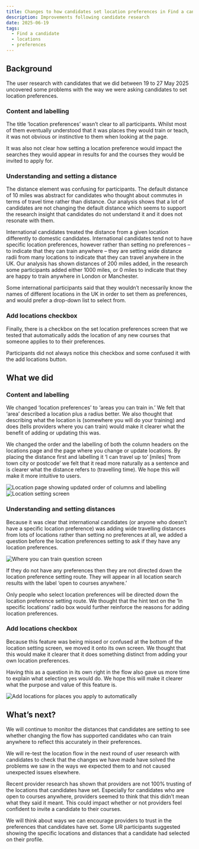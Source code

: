 ```yaml
---
title: Changes to how candidates set location preferences in Find a candidate
description: Improvements following candidate research
date: 2025-06-19
tags:
  - Find a candidate
  - locations
  - preferences
---
```


## Background

The user research with candidates that we did between 19 to 27 May 2025 uncovered some problems with the way we were asking candidates to set location preferences.

### Content and labelling

The title ‘location preferences’ wasn’t clear to all participants. Whilst most of them eventually understood that it was places they would train or teach, it was not obvious or instinctive to them when looking at the page.

It was also not clear how setting a location preference would impact the searches they would appear in results for and the courses they would be invited to apply for.

### Understanding and setting a distance

The distance element was confusing for participants. The default distance of 10 miles was abstract for candidates who thought about commutes in terms of travel time rather than distance. Our analysis shows that a lot of candidates are not changing the default distance which seems to support the research insight that candidates do not understand it and it does not resonate with them.

International candidates treated the distance from a given location differently to domestic candidates. International candidates tend not to have specific location preferences, however rather than setting no preferences – to indicate that they can train anywhere – they are setting wide distance radii from many locations to indicate that they can travel anywhere in the UK. Our analysis has shown distances of 200 miles added, in the research some participants added either 1000 miles, or 0 miles to indicate that they are happy to train anywhere in London or Manchester.

Some international participants said that they wouldn’t necessarily know the names of different locations in the UK in order to set them as preferences, and would prefer a drop-down list to select from.

### Add locations checkbox

Finally, there is a checkbox on the set location preferences screen that we tested that automatically adds the location of any new courses that someone applies to to their preferences.

Participants did not always notice this checkbox and some confused it with the add locations button.  

## What we did

### Content and labelling

We changed ‘location preferences’ to ‘areas you can train in.’ We felt that ‘area’ described a location plus a radius better. We also thought that describing what the location is (somewhere you will do your training) and does (tells providers where you can train) would make it clearer what the benefit of adding or updating this was.

We changed the order and the labelling of both the column headers on the locations page and the page where you change or update locations. By placing the distance first and labelling it ‘I can travel up to’ [miles] ‘from town city or postcode’ we felt that it read more naturally as a sentence and is clearer what the distance refers to (travelling time). We hope this will make it more intuitive to users.

![Location page showing updated order of columns and labelling](locations-page.png)
![Location setting screen](location-setting.png)

### Understanding and setting distances

Because it was clear that international candidates (or anyone who doesn’t have a specific location preference) was adding wide travelling distances from lots of locations rather than setting no preferences at all, we added a question before the location preferences setting to ask if they have any location preferences.

![Where you can train question screen](where-you-can-train.png)

If they do not have any preferences then they are not directed down the location preference setting route. They will appear in all location search results with the label ‘open to courses anywhere.’

Only people who select location preferences will be directed down the location preference setting route. We thought that the hint text on the ‘In specific locations’ radio box would further reinforce the reasons for adding location preferences.

### Add locations checkbox

Because this feature was being missed or confused at the bottom of the location setting screen, we moved it onto its own screen. We thought that this would make it clearer that it does something distinct from adding your own location preferences.

Having this as a question in its own right in the flow also gave us more time to explain what selecting yes would do. We hope this will make it clearer what the purpose and value of this feature is.  

![Add locations for places you apply to automatically](add-locations.png)

## What’s next?

We will continue to monitor the distances that candidates are setting to see whether changing the flow has supported candidates who can train anywhere to reflect this accurately in their preferences.

We will re-test the location flow in the next round of user research with candidates to check that the changes we have made have solved the problems we saw in the ways we expected them to and not caused unexpected issues elsewhere.  

Recent provider research has shown that providers are not 100% trusting of the locations that candidates have set. Especially for candidates who are open to courses anywhere, providers seemed to think that this didn’t mean what they said it meant. This could impact whether or not providers feel confident to invite a candidate to their courses.

We will think about ways we can encourage providers to trust in the preferences that candidates have set. Some UR participants suggested showing the specific locations and distances that a candidate had selected on their profile.
